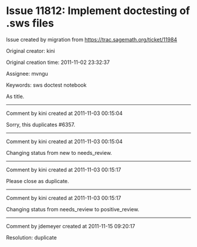 # Issue 11812: Implement doctesting of .sws files

Issue created by migration from https://trac.sagemath.org/ticket/11984

Original creator: kini

Original creation time: 2011-11-02 23:32:37

Assignee: mvngu

Keywords: sws doctest notebook

As title.


---

Comment by kini created at 2011-11-03 00:15:04

Sorry, this duplicates #6357.


---

Comment by kini created at 2011-11-03 00:15:04

Changing status from new to needs_review.


---

Comment by kini created at 2011-11-03 00:15:17

Please close as duplicate.


---

Comment by kini created at 2011-11-03 00:15:17

Changing status from needs_review to positive_review.


---

Comment by jdemeyer created at 2011-11-15 09:20:17

Resolution: duplicate

